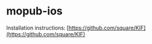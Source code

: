 mopub-ios
=========
Installation instructions:  [https://github.com/square/KIF](https://github.com/square/KIF)
